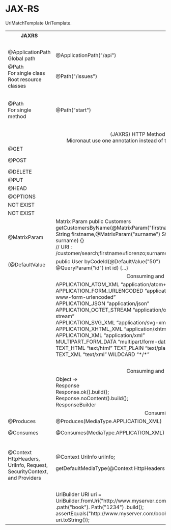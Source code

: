 # JAX-RS

<table width="80%">
  <tr>
    <th>JAXRS</th>
    <th></th>
    <th></th>
    <th>MICRONAUT</th>
  </tr>
  <tr><td colspan="4"><div align="center">URI DEFINITION</div></td></tr>
  <tr>
    <td>
      @ApplicationPath <br/>
      Global path
    </td>
    <td>
      @ApplicationPath("/api")
    </td>
    <td>
      NOT EXIST
    </td>
    <td>
      NOT EXIST
    </td>
  </tr>
  
  <tr>
    <td>
      @Path<br/>
      For single class<br/>
      Root resource classes<br/>
    </td>
    <td>
      @Path("/issues")
    </td>
    <td>
     @Controller("/issues")<br/>
      [URI Path Variables]
    </td>
    <td>
      @Controller
    </td>
  </tr>
  <tr>
    <td>
      @Path<br/>
      For single method
    </td>
    <td>
      @Path("start")
    </td>
    <td>
    </td>
    <td>
     NOT EXIST  - you should use  Routing Annotations es. @Get(“/path”)
    </td>
  </tr>
  <tr>
    <td colspan="4">
        <div align="center">
          (JAXRS) HTTP Method Matching – (MICRONAUT) Routing Annotations <br/>
 Micronaut use one annotation instead of two annotations: @Path + @(GET|POST|DELETE|HEAD|OPTIONS)
      </div>
    </td>
  </tr>
  <tr>
    <td>
     @GET
    </td>
    <td>
    </td>
    <td>
    @Get("/path")
    </td>
    <td>
     @Get  
    </td>
  </tr>
  <tr>
    <td>
    @POST
    </td>
    <td>
    </td>
    <td>
    @Post(“/path”) <br/>
    @Post(value = "/p", consumes=MediaType.TEXT_PLAIN)
    </td>
    <td>
     @Post 
    </td>
  </tr>
    <tr>
    <td>
   @DELETE
    </td>
    <td>
    </td>
    <td>
   @Delete(“/path”)
    </td>
    <td>
    @Delete
    </td>
  </tr>
  <tr>
    <td>
   @PUT
    </td>
    <td>
    </td>
    <td>
 @Put(“/path”)
    </td>
    <td>
   @Put
    </td>
  </tr>
   <tr>
    <td>
   @HEAD
    </td>
    <td>
    </td>
    <td>
    </td>
    <td>
@Head 
    </td>
  </tr>
   <tr>
    <td>
   @OPTIONS
    </td>
    <td>
    </td>
    <td>
    </td>
    <td>
@Options
    </td>
  </tr>
   <tr>
    <td>
   NOT EXIST
    </td>
    <td>
    </td>
    <td>
    </td>
    <td>
@Trace 
    </td>
  </tr>
  <tr>
    <td>
   NOT EXIST
    </td>
    <td>
    </td>
    <td>
    </td>
    <td>
@Patch 
    </td>
  </tr>
    <tr>
    <td>
   @MatrixParam
    </td>
    <td>
      Matrix Param
public Customers getCustomersByName(@MatrixParam("firstname") String firstname,@MatrixParam("surname") String surname) {}<br/>
      // URI : /customer/search;firstname=fiorenzo;surname=pizza
    </td>
    <td>
    </td>
    <td>
?? 
    </td>
  </tr>
   <tr>
    <td>
   (@DefaultValue
    </td>
    <td>
     public User byCodeId(@DefaultValue("50") @QueryParam("id") int id) {...}
    </td>
    <td>
    </td>
    <td>
?? 
    </td>
  </tr>
   <tr>
    <td colspan="4">
        <div align="center">
         Consuming and Producing Content Types (MEDIA TYPE)
      </div>
    </td>
  </tr>
   <tr>
    <td>
    </td>
    <td>
      APPLICATION_ATOM_XML “application/atom+xml” <br/>
      APPLICATION_FORM_URLENCODED “application/x-www-form-urlencoded” <br/>
      APPLICATION_JSON “application/json” <br/>
      APPLICATION_OCTET_STREAM “application/octet-stream” <br/>
      APPLICATION_SVG_XML “application/svg+xml” <br/>
      APPLICATION_XHTML_XML “application/xhtml+xml” <br/>
      APPLICATION_XML “application/xml” <br/>
      MULTIPART_FORM_DATA “multipart/form-data” <br/>
      TEXT_HTML “text/html” TEXT_PLAIN “text/plain” <br/>
      TEXT_XML “text/xml” WILDCARD “*/*”
    </td>
    <td>
      MediaType class => MULTIPART_FORM_DATA
    </td>
    <td>
    </td>
  </tr>
   <tr>
    <td colspan="4">
        <div align="center">
          Returned Types
      </div>
    </td>
  </tr>
   <tr>
    <td colspan="4">
        <div align="center">
         Consuming and Producing Content Types (MEDIA TYPE)
      </div>
    </td>
  </tr>
   <tr>
    <td>
    </td>
    <td>
    Object  => <br/>
Response<br/>
Response.ok().build();<br/>
Response.noContent().build();<br/>
ResponseBuilder<br/>
    </td>
    <td>
???    </td>
    <td>
    </td>
  </tr>
  <tr>
    <td colspan="4">
        <div align="center">
          Consuming and Producing Content Types
      </div>
    </td>
  </tr>
   <tr>
    <td>
      @Produces
    </td>
    <td>
   @Produces(MediaType.APPLICATION_XML)
    </td>
    <td>
  @Produces(MediaType.TEXT_HTML)    
  </td>
    <td>
      @Produces
    </td>
  </tr>
   <tr>
    <td>
     @Consumes
    </td>
    <td>
   @Consumes(MediaType.APPLICATION_XML)
    </td>
    <td>
  @Consumes([MediaType.APPLICATION_FORM_URLENCODED, MediaType.APPLICATION_JSON])
  </td>
    <td>
     @Consumes
    </td>
  </tr>
    <tr>
    <td colspan="4">
        <div align="center">
          Contextual Information
      </div>
    </td>
  </tr>
     <tr>
    <td>
      @Context 
      HttpHeaders, UriInfo, Request, SecurityContext, and Providers
    </td>
    <td>
   @Context 
UriInfo uriInfo;

getDefaultMediaType(@Context HttpHeaders headers
    </td>
    <td>
  </td>
    <td>
    </td>
  </tr>
   <tr>
    <td colspan="4">
        <div align="center">
          Building URIs
      </div>
    </td>
  </tr>
   <tr>
    <td>
    </td>
    <td>
 UriBuilder
URI uri = UriBuilder.fromUri("http://www.myserver.com")
.path("book").
Path("1234")
.build(); assertEquals("http://www.myserver.com/book/1234", uri.toString());
    </td>
    <td>
  </td>
UriMatchTemplate 
UriTemplate.
    <td>
    </td>
  </tr>
</table>

